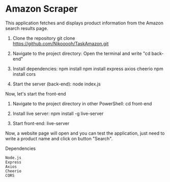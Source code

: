 # Amazon Scraper

This application fetches and displays product information from the Amazon search results page.

1. Clone the repository
   git clone https://github.com/Nikooooh/TaskAmazon.git

2. Navigate to the project directory:
  Open the terminal and write "cd back-end"

3. Install dependencies:
   npm install
   npm install express axios cheerio
   npm install cors

4. Start the server (back-end):
  node index.js

Now, let's start the front-end

1. Navigate to the project directory in other PowerShell:
  cd front-end

2. Install live server:
   npm install -g live-server

3. Start front-end:
  live-server

Now, a website page will open and you can test the application, just need to write a product name and click on button "Search".

Dependencies

    Node.js
    Express
    Axios
    Cheerio
    CORS
